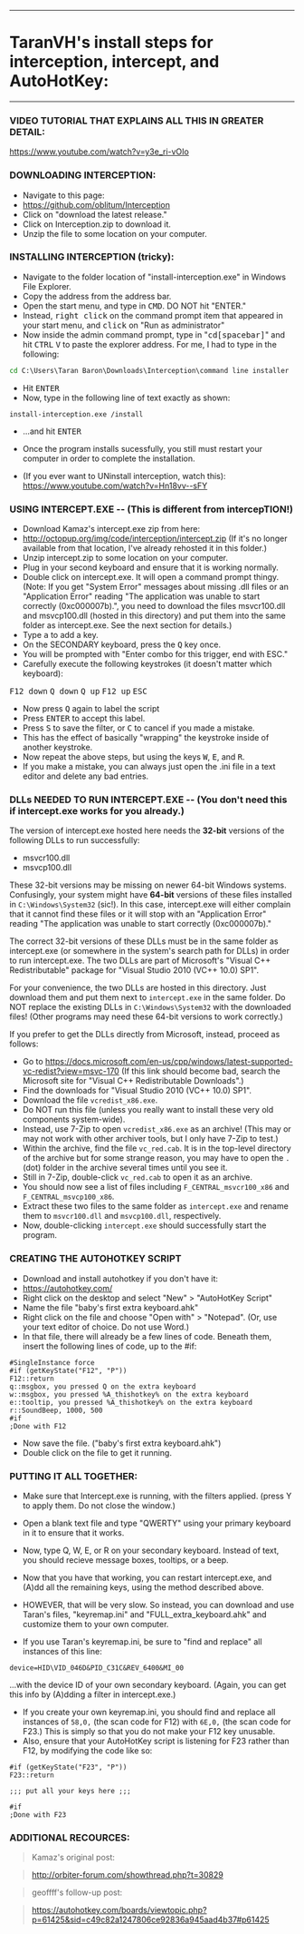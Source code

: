 --------------------------------------------------------------------
# TaranVH's install steps for interception, intercept, and AutoHotKey:
--------------------------------------------------------------------
### VIDEO TUTORIAL THAT EXPLAINS ALL THIS IN GREATER DETAIL:
https://www.youtube.com/watch?v=y3e_ri-vOIo

### DOWNLOADING INTERCEPTION:
- Navigate to this page:
- https://github.com/oblitum/Interception
- Click on "download the latest release."
- Click on Interception.zip to download it.
- Unzip the file to some location on your computer.


### INSTALLING INTERCEPTION (tricky):
- Navigate to the folder location of "install-interception.exe" in Windows File Explorer.
- Copy the address from the address bar.
- Open the start menu, and type in <kbd>C</kbd><kbd>M</kbd><kbd>D</kbd>. DO NOT hit "ENTER."
- Instead, <kbd>right click</kbd> on the command prompt item that appeared in your start menu, and <kbd>click</kbd> on "Run as administrator"
- Now inside the admin command prompt, type in "<kbd>c</kbd><kbd>d</kbd><kbd>[spacebar]</kbd>" and hit <kbd>CTRL</kbd> <kbd>V</kbd> to paste the explorer address. For me, I had to type in the following:
```cmd
cd C:\Users\Taran Baron\Downloads\Interception\command line installer
```
- Hit <kbd>ENTER</kbd>
- Now, type in the following line of text exactly as shown:
```
install-interception.exe /install
```
- ...and hit <kbd>ENTER</kbd>
- Once the program installs sucessfully, you still must restart your computer in order to complete the installation.

- (If you ever want to UNinstall interception, watch this): https://www.youtube.com/watch?v=Hn18vv--sFY

### USING INTERCEPT.EXE -- (This is different from intercepTION!)
- Download Kamaz's intercept.exe zip from here:
- http://octopup.org/img/code/interception/intercept.zip
	(If it's no longer available from that location, I've already rehosted it in this folder.)
- Unzip intercept.zip to some location on your computer.
- Plug in your second keyboard and ensure that it is working normally.
- Double click on intercept.exe. It will open a command prompt thingy.
  (Note: If you get "System Error" messages about missing .dll files or an "Application Error" reading "The application was unable to start correctly (0xc000007b).", you need to download the files msvcr100.dll and msvcp100.dll (hosted in this directory) and put them into the same folder as intercept.exe. See the next section for details.)
- Type <kbd>a</kbd> to add a key.
- On the SECONDARY keyboard, press the <kbd>Q</kbd> key once.
- You will be prompted with "Enter combo for this trigger, end with ESC."
- Carefully execute the following keystrokes (it doesn't matter which keyboard):

<kbd>F12 down</kbd>
<kbd>Q down</kbd>
<kbd>Q up</kbd>
<kbd>F12 up</kbd>
<kbd>ESC</kbd>

- Now press <kbd>Q</kbd> again to label the script
- Press <kbd>ENTER</kbd> to accept this label.
- Press <kbd>S</kbd> to save the filter, or <kbd>C</kbd> to cancel if you made a mistake.
- This has the effect of basically "wrapping" the keystroke inside of another keystroke.
- Now repeat the above steps, but using the keys <kbd>W</kbd>, <kbd>E</kbd>, and <kbd>R</kbd>.
- If you make a mistake, you can always just open the .ini file in a text editor and delete any bad entries.

### DLLs NEEDED TO RUN INTERCEPT.EXE -- (You don't need this if intercept.exe works for you already.)

The version of intercept.exe hosted here needs the **32-bit** versions of the following DLLs to run successfully:

- msvcr100.dll
- msvcp100.dll

These 32-bit versions may be missing on newer 64-bit Windows systems. Confusingly, your system might have
**64-bit** versions of these files installed in `C:\Windows\System32` (sic!). In
this case, intercept.exe will either complain that it cannot find these files
or it will stop with an "Application Error" reading "The application was unable
to start correctly (0xc000007b)."

The correct 32-bit versions of these DLLs must be in the same folder as intercept.exe (or somewhere in the system's search
path for DLLs) in order to run intercept.exe. The two DLLs are part of Microsoft's "Visual C++ Redistributable" package
for "Visual Studio 2010 (VC++ 10.0) SP1".

For your convenience, the two DLLs are hosted in this directory. Just download them and put them next to `intercept.exe`
in the same folder. Do NOT replace the existing DLLs in `C:\Windows\System32` with the downloaded files! (Other programs
may need these 64-bit versions to work correctly.)

If you prefer to get the DLLs directly from Microsoft, instead, proceed as follows:

- Go to https://docs.microsoft.com/en-us/cpp/windows/latest-supported-vc-redist?view=msvc-170
 (If this link should become bad, search the Microsoft site for "Visual C++ Redistributable Downloads".)
- Find the downloads for "Visual Studio 2010 (VC++ 10.0) SP1".
- Download the file `vcredist_x86.exe`.
- Do NOT run this file (unless you really want to install these very old components system-wide).
- Instead, use 7-Zip to open `vcredist_x86.exe` as an archive! (This may or may not work with other archiver tools, but I only have 7-Zip to test.)
- Within the archive, find the file `vc_red.cab`. It is in the top-level directory of the archive but
  for some strange reason, you may have to open the `.` (dot) folder in the archive several times until you see it.
- Still in 7-Zip, double-click `vc_red.cab` to open it as an archive.
- You should now see a list of files including `F_CENTRAL_msvcr100_x86` and `F_CENTRAL_msvcp100_x86`.
- Extract these two files to the same folder as `intercept.exe` and rename them to `msvcr100.dll` and `msvcp100.dll`, respectively.
- Now, double-clicking `intercept.exe` should successfully start the program.

### CREATING THE AUTOHOTKEY SCRIPT
- Download and install autohotkey if you don't have it:
- https://autohotkey.com/
- Right click on the desktop and select "New" > "AutoHotKey Script"
- Name the file "baby's first extra keyboard.ahk"
- Right click on the file and choose "Open with" > "Notepad". (Or, use your text editor of choice. Do not use Word.)
- In that file, there will already be a few lines of code. Beneath them, insert the following lines of code, up to the #if:
```
#SingleInstance force
#if (getKeyState("F12", "P"))
F12::return
q::msgbox, you pressed Q on the extra keyboard
w::msgbox, you pressed %A_thishotkey% on the extra keyboard
e::tooltip, you pressed %A_thishotkey% on the extra keyboard
r::SoundBeep, 1000, 500
#if
;Done with F12
```
- Now save the file. ("baby's first extra keyboard.ahk")
- Double click on the file to get it running.


### PUTTING IT ALL TOGETHER:

- Make sure that Intercept.exe is running, with the filters applied. (press Y to apply them. Do not close the window.)
- Open a blank text file and type "QWERTY" using your primary keyboard in it to ensure that it works.
- Now, type Q, W, E, or R on your secondary keyboard. Instead of text, you should recieve message boxes, tooltips, or a beep.
- Now that you have that working, you can restart intercept.exe, and (A)dd all the remaining keys, using the method described above.
- HOWEVER, that will be very slow. So instead, you can download and use Taran's files, "keyremap.ini" and "FULL_extra_keyboard.ahk" and customize them to your own computer.


- If you use Taran's keyremap.ini, be sure to "find and replace" all instances of this line:
```
device=HID\VID_046D&PID_C31C&REV_6400&MI_00
```
...with the device ID of your own secondary keyboard. (Again, you can get this info by (A)dding a filter in intercept.exe.)

- If you create your own keyremap.ini, you should find and replace all instances of `58,0,` (the scan code for F12) with `6E,0,` (the scan code for F23.) This is simply so that you do not make your F12 key unusable.
- Also, ensure that your AutoHotKey script is listening for F23 rather than F12, by modifying the code like so:
```
#if (getKeyState("F23", "P"))
F23::return

;;; put all your keys here ;;;

#if
;Done with F23
```




### ADDITIONAL RECOURCES:
> Kamaz's original post:

> http://orbiter-forum.com/showthread.php?t=30829

> geoffff's follow-up post:

> https://autohotkey.com/boards/viewtopic.php?p=61425&sid=c49c82a1247806ce92836a945aad4b37#p61425



